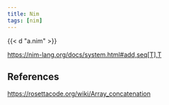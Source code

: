 ```yaml
---
title: Nim
tags: [nim]
---
```


{{< d "a.nim" >}}

<https://nim-lang.org/docs/system.html#add,seq[T],T>

## References

<https://rosettacode.org/wiki/Array_concatenation>
